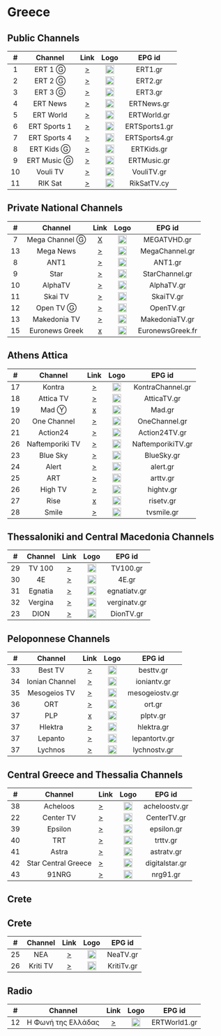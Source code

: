 <h1>Greece</h1>

<h2>Public Channels</h2>


| #  |      Channel       |                                         Link                                          |                                                            Logo                                                             |    EPG id     |
|:--:|:------------------:|:-------------------------------------------------------------------------------------:|:---------------------------------------------------------------------------------------------------------------------------:|:-------------:|
| 1  |      ERT 1 Ⓖ       |        [>](https://ertflix.ascdn.broadpeak.io/ertlive/ert1/default/index.mpd)         |                                  <img height="20" src="https://i.imgur.com/WWMe8IY.png"/>                                   |    ERT1.gr    |
| 2  |      ERT 2 Ⓖ       |            [>](https://ertflix.ascdn.broadpeak.io/ert2/default/index.mpd)             |                                  <img height="20" src="https://i.imgur.com/pcusPFl.png"/>                                   |    ERT2.gr    |
| 3  |      ERT 3 Ⓖ       |        [>](https://ertflix.ascdn.broadpeak.io/ertlive/ert3/default/index.mpd)         |                                  <img height="20" src="https://i.imgur.com/KyhzDRm.png"/>                                   |    ERT3.gr    |
| 4  |      ERT News      |      [>](https://ertflix.ascdn.broadpeak.io/ertlive/ertnews/default/index.m3u8)       |                                  <img height="20" src="https://i.imgur.com/saIGLvr.png"/>                                   |  ERTNews.gr   |
| 5  |     ERT World      | [>](https://ertflix-ertworld.siliconweb.com/mpegts/618618_3479286/master_mpegts.m3u8) |                                  <img height="20" src="https://i.imgur.com/KsMTWYw.png"/>                                   |  ERTWorld.gr  |
| 6  |    ERT Sports 1    |     [>](https://ertflix-ertsports1.siliconweb.com/cmaf/618618_3479292/index.mpd)      |                                  <img height="20" src="https://i.imgur.com/gebWmAB.png"/>                                   | ERTSports1.gr |
| 7  |    ERT Sports 4    |      [>](https://ertflix.ascdn.broadpeak.io/ertlive/seasonal/default/index.mpd)       |                                  <img height="20" src="https://i.imgur.com/KsMTWYw.png"/>                                   | ERTSports4.gr |
| 8  |     ERT Kids Ⓖ     |                         [>](https://ertflix.akamaized.net/ertlive/kids/default/index.m3u8)                          |                                           <img height="20" src="https://i.imgur.com/XkSR66q.png"/>                                           |  ERTKids.gr   |
| 9  |    ERT Music Ⓖ     |                         [>](https://ertflix.akamaized.net/ertlive/music/default/index.m3u8)                         |                                           <img height="20" src="https://i.imgur.com/VrKgtfY.png"/>                                           |  ERTMusic.gr  |
| 10 |      Vouli TV      |         [>](https://ertflix.akamaized.net/ertlive/vouliexp/default/index.mpd)         |                                  <img height="20" src="https://i.imgur.com/1vqW7lc.png"/>                                   |  VouliTV.gr   |
| 11 |      RIK Sat       |                [>](https://l3.cloudskep.com/cybcsat/abr/playlist.m3u8)                |                                  <img height="20" src="https://i.imgur.com/9edlXHP.png"/>                                   |  RikSatTV.cy  |



<h2>Private National Channels</h2>

| #  |    Channel     |                                                                                                                                                                                                                                                                                                                                                                      Link                                                                                                                                                                                                                                                                                                                                                                       |                                                                    Logo                                                                    |      EPG id      |
|:--:|:--------------:|:-----------------------------------------------------------------------------------------------------------------------------------------------------------------------------------------------------------------------------------------------------------------------------------------------------------------------------------------------------------------------------------------------------------------------------------------------------------------------------------------------------------------------------------------------------------------------------------------------------------------------------------------------------------------------------------------------------------------------------------------------:|:------------------------------------------------------------------------------------------------------------------------------------------:|:----------------:|
| 7  | Mega Channel Ⓖ |                                                                                                                                                                                                                                                                                                                        [X](https://c98db5952cb54b358365984178fb898a.msvdn.net/live/S86713049/gonOwuUacAxM/playlist.m3u8)                                                                                                                                                                                                                                                                                                                        |                                          <img height="20" src="https://i.imgur.com/TjLy6KT.png"/>                                          |   MEGATVHD.gr    |#
| 13 |         Mega News          |          [>](https://c98db5952cb54b358365984178fb898a.msvdn.net/live/S99841657/NU0xOarAMJ5X/playlist.m3u8)          |                                           <img height="20" src="https://i.imgur.com/Z3k7iA0.png"/>                                           |       MegaChannel.gr        |
| 8  |      ANT1      |                                                                                                                                                                                                                                                                                                                 [>](https://lcdn.antennaplus.gr/r86d08d448885424196f6cd3ddc5d1489/eu-central-1/6415884360001/playlist_dvr.m3u8)                                                                                                                                                                                                                                                                                                                 |                                          <img height="20" src="https://i.imgur.com/xDdVa9U.png"/>                                          |     ANT1.gr      |
| 9  |      Star      |                                                                                                                                                                                                                                                                                                                                       [>](https://livestar.siliconweb.com/starvod/star_int/star_int.m3u8)                                                                                                                                                                                                                                                                                                                                       |                                          <img height="20" src="https://i.imgur.com/Hp0stVQ.png"/>                                          |  StarChannel.gr  |
| 10 |    AlphaTV     |                                                                                                                                                                                                                                                                                                                                   [>](https://alphatvlive2.siliconweb.com/alphatvlive/live_abr/playlist.m3u8)                                                                                                                                                                                                                                                                                                                                   |                                          <img height="20" src="https://i.imgur.com/bAVGX0l.png"/>                                          |    AlphaTV.gr    |
| 11 |    Skai TV     |                                                                                                                                                                                                                                                                                                                                         [>](http://skai-live.siliconweb.com/media/cambria4/index.m3u8)                                                                                                                                                                                                                                                                                                                                          |                                          <img height="20" src="https://i.imgur.com/TSg7B8X.png"/>                                          |    SkaiTV.gr     |
| 12 |   Open TV Ⓖ    |                                                                                                                                                                                                                                                                                                                                                     [>](https://s.tvopen.gr/onlygreece.mp4)                                                                                                                                                                                                                                                                                                                                                     |                                          <img height="20" src="https://i.imgur.com/HzBmvPT.png"/>                                          |    OpenTV.gr     |
| 13 |  Makedonia TV  |                                                                                                                                                                                                                                                                                                                 [>](https://lcdn.antennaplus.gr/r444865966c0847fca53b9b0c133af7a9/eu-central-1/6415884360001/playlist_dvr.m3u8)                                                                                                                                                                                                                                                                                                                 |                                          <img height="20" src="https://i.imgur.com/90iDHbQ.png"/>                                          |  MakedoniaTV.gr  |
| 15 | Euronews Greek | [x](https://manifest.googlevideo.com/api/manifest/hls_variant/expire/1708135889/ei/ccHPZYOfNpa41wLw85rgDA/ip/2001%3A9e8%3A22c%3Aee00%3A57a2%3Aeb3%3Ac696%3Aa762/id/uWIhV9gQClg.2/source/yt_live_broadcast/requiressl/yes/xpc/EgVo2aDSNQ%3D%3D/hfr/1/playlist_duration/30/manifest_duration/30/maudio/1/spc/UWF9f-6IDVTs5-2dy0AVeKcl5_pllEQhIzC1P6ZQqfg1nWU/vprv/1/go/1/pacing/0/nvgoi/1/keepalive/yes/fexp/24007246/dover/11/itag/0/playlist_type/DVR/sparams/expire%2Cei%2Cip%2Cid%2Csource%2Crequiressl%2Cxpc%2Chfr%2Cplaylist_duration%2Cmanifest_duration%2Cmaudio%2Cspc%2Cvprv%2Cgo%2Citag%2Cplaylist_type/sig/AJfQdSswRgIhAKHKG1xVSTvOPOLOfAtgYGxjT5TXFh2fpuXgX3_N52NlAiEA2nRFl4bWATy1aF6dOwQLfrm1MlDEZT2BWJUOBYET0wE%3D/file/index.m3u8) | <img height="20" src="https://upload.wikimedia.org/wikipedia/commons/thumb/4/46/Euronews_2016_logo.svg/640px-Euronews_2016_logo.svg.png"/> | EuronewsGreek.fr |

<h2>Athens Attica</h2>

| #  |   Channel    |                                                             Link                                                              |                           Logo                           |      EPG id      |
|:--:|:------------:|:-----------------------------------------------------------------------------------------------------------------------------:|:--------------------------------------------------------:|:----------------:|
| 17 |    Kontra    |                              [>](https://kontralive.siliconweb.com/live/kontratv/playlist.m3u8)                               | <img height="20" src="https://i.imgur.com/ROZ9VfV.png"/> | KontraChannel.gr |
| 18 |  Attica TV   |                           [>](https://atticatv.siliconweb.com/atticatv/atticaliveabr/playlist.m3u8)                           | <img height="20" src="https://i.imgur.com/IEBVE91.png"/> |   AtticaTV.gr    |
| 19 |    Mad Ⓨ     |                                                             [x]()                                                             | <img height="20" src="https://i.imgur.com/OTTxxGe.png"/> |      Mad.gr      |
| 20 | One Channel  |                               [>](https://onechannel.siliconweb.com/one/stream/chunks_dvr.m3u8)                               | <img height="20" src="https://i.imgur.com/GwKaHbM.png"/> |  OneChannel.gr   |
| 21 |   Action24   |                            [>](https://actionlive.siliconweb.com/actionabr/actiontv/playlist.m3u8)                            | <img height="20" src="https://i.imgur.com/Zi1YohT.png"/> |  Action24TV.gr   |
| 26 |      Naftemporiki TV       |      [>](https://stream-188125.castr.net/631af9c016e5eace19ff9a5b/live_048998706a2311ee83b33fe7fbad252d/index.fmp4.m3u8)      |                                           <img height="20" src="https://i.imgur.com/9OFdMud.png"/>                                           |      NaftemporikiTV.gr      |
| 23 |   Blue Sky   |                            [>](https://cdn5.smart-tv-data.com/bluesky/bluesky-live/playlist.m3u8)                             | <img height="20" src="https://i.imgur.com/rzuQslM.png"/> |    BlueSky.gr    |
| 24 |    Alert     |                                   [>](https://itv.streams.ovh/ALEERT/ALEERT/playlist.m3u8)                                    | <img height="20" src="https://i.imgur.com/xqa87lG.png"/> |     alert.gr     |
| 25 |     ART      |                                   [>](https://rumble.com/live-hls-dvr/6ycxf0/playlist.m3u8)                                   | <img height="20" src="https://i.imgur.com/7TyUxLj.png"/> |     arttv.gr     |
| 26 |   High TV    |                                   [>](https://live.streams.ovh/hightv/hightv/playlist.m3u8)                                   | <img height="20" src="https://i.imgur.com/wHzCGry.png"/> |    hightv.gr     |
| 27 |     Rise     | [x](http://ovh-edge-h.evrideo.com:8080/23e234f2-aec8-4804-b694-4cdd71d2d48d_MONITORING_HLS/video_240p_WEBRTC_MONITORING.m3u8) | <img height="20" src="https://i.imgur.com/B6ZtqJ8.png"/> |    risetv.gr     |
| 28 |    Smile     |                                     [>](https://s1.cystream.net/live/smile/playlist.m3u8)                                     | <img height="20" src="https://i.imgur.com/Ax6K20a.png"/> |    tvsmile.gr    |


<h2>Thessaloniki and Central Macedonia Channels</h2>

| #  | Channel |                                   Link                                   |                           Logo                           |    EPG id    |
|:--:|:-------:|:------------------------------------------------------------------------:|:--------------------------------------------------------:|:------------:|
| 29 | TV 100  |           [>](https://panel.gwebstream.eu:19360/tv100skg/tv100skg.m3u8)            | <img height="20" src="https://i.imgur.com/9rtf8OR.png"/> |   TV100.gr   |
| 30 |   4E    |  [>](http://eu2.tv4e.gr:1935/live/myStream.sdp/playlist.m3u8)  | <img height="20" src="https://i.imgur.com/Ed085oJ.png"/> |    4E.gr     |
| 31 | Egnatia |    [>](https://video.streams.ovh:1936/egnatiatv/egnatiatv/index.m3u)     | <img height="20" src="https://i.imgur.com/zuyYIca.png"/> | egnatiatv.gr |
| 32 | Vergina | [>](https://verginanews.gr:8443/hls_live/stream1.m3u8) | <img height="20" src="https://i.imgur.com/cpF6wvR.png"/> | verginatv.gr |
| 23 |            DION            |                                   [>](https://rtmp.win:3650/live/diontvlive.m3u8)                                   |                                           <img height="20" src="https://i.imgur.com/13MverN.png"/>                                           |          DionTV.gr          |

<h2>Peloponnese Channels</h2>

| #  |    Channel     |                                     Link                                     |                           Logo                           |     EPG id     |
|:--:|:--------------:|:----------------------------------------------------------------------------:|:--------------------------------------------------------:|:--------------:|
| 33 |    Best TV     |       [>](https://besttv.siliconweb.com/bestTV/live_abr/playlist.m3u8)       | <img height="20" src="https://i.imgur.com/VA13E3w.png"/> |   besttv.gr    |
| 34 | Ionian Channel |        [>](https://stream.ioniantv.gr/ionian/live_abr/playlist.m3u8)         | <img height="20" src="https://i.imgur.com/ADVYeQd.png"/> |  ioniantv.gr   |
| 35 |  Mesogeios TV  |             [>](https://rtmp.win:3793/live/mesogeiostvlive.m3u8)             | <img height="20" src="https://i.imgur.com/tr0Lf9K.png"/> | mesogeiostv.gr |
| 36 |      ORT       |          [>](https://fr.crystalweb.net:1936/ort/ort/playlist.m3u8)           | <img height="20" src="https://i.imgur.com/ytV3lbP.png"/> |     ort.gr     |
| 37 |      PLP       |      [x](https://www.hellasnet.tv/rest2.live.hn/w2r.plp/playlist.m3u8)       | <img height="20" src="https://i.imgur.com/2PTEChx.png">  |    plptv.gr    |
| 37 |    Hlektra     | [>](https://live20.bozztv.com/giatv/giatv-hlektratv/hlektratv/playlist.m3u8) | <img height="20" src="https://i.imgur.com/LbogUPS.png">  |   hlektra.gr   |
| 37 |    Lepanto     | [>](https://fr.crystalweb.net:1936/lepantotv/lepantotv/playlist.m3u8) | <img height="20" src="https://i.imgur.com/h6Tqe0k.png">  | lepantortv.gr  |
| 37 |    Lychnos     | [>](https://thor.mental-media.gr:19360/imp/imp.m3u8) | <img height="20" src="hhttps://i.imgur.com/JYSlBfY.png">  |  lychnostv.gr  |



<h2>Central Greece and Thessalia Channels</h2>

| #  |       Channel       | Link                                                                                                                                                                                                                                                                                                                                                                                                                                                                                                                                                                                                                                                                                                                                                                                                                                                                                                                                                                                                                                                                                                                                                                      |                           Logo                            |     EPG id     |
|:--:|:-------------------:|---------------------------------------------------------------------------------------------------------------------------------------------------------------------------------------------------------------------------------------------------------------------------------------------------------------------------------------------------------------------------------------------------------------------------------------------------------------------------------------------------------------------------------------------------------------------------------------------------------------------------------------------------------------------------------------------------------------------------------------------------------------------------------------------------------------------------------------------------------------------------------------------------------------------------------------------------------------------------------------------------------------------------------------------------------------------------------------------------------------------------------------------------------------------------|:---------------------------------------------------------:|:--------------:|
| 38 |      Acheloos       | [>](https://acheloostv.streamings.gr/live/stream/index.m3u8)                                                                                                                                                                                                                                                                                                                                                                                                                                                                                                                                                                                                                                                                                                                                                                                                                                                                                                                                                                                                                                                                                                                | <img height="20" src="https://i.imgur.com/5SVMxcu.png" /> | acheloostv.gr  |
| 22 |      Center TV      | [>](https://eu1.streams.gr:8081/centertv/index.m3u8)                                                                                                                                                                                                                                                                                                                                                                                                                                                                                                                                                                                                                                                                                                                                                                                                                                                                                                                                                                                                                                                                                                                      | <img height="20" src="https://i.imgur.com/52JW71Q.png"/>  |  CenterTV.gr   |
| 39 |       Epsilon       | [>](https://neon.streams.gr:8081/epsilontv/index.m3u8)                                                                                                                                                                                                                                                                                                                                                                                                                                                                                                                                                                                                                                                                                                                                                                                                                                                                                                                                                                                                                                                                                                                    | <img height="20" src="https://i.imgur.com/vUQSDvZ.png"/>  |   epsilon.gr   |
| 40 |         TRT         | [>](https://www.hellasnet.tv/rest2.live.hn/u2r.trt/playlist.m3u8)                                                                                                                                                                                                                                                                                                                                                                                                                                                                                                                                                                                                                                                                                                                                                                                                                                                                                                                                                                                                                                                                                                         | <img height="20" src="https://i.imgur.com/g0jPOcC.png"/>  |    trttv.gr    |
| 41 |        Astra        | [>](https://video-weaver.ber01.hls.ttvnw.net/v1/playlist/Cv4FUodmcdO-oYJfp1s6FzVOafSxyd2OQ2H09-7pfb8hHqpGATFERYyXaZMDCZPZtOVsXsZsLPLT7EKy8KuEio44LBrIvioRxJ3GX8npgvUbpH6tcDJekLpSz5BMuUZZivBwd4T3K3LIkNzz4i6DD2gr9UrJHFsaa2PGyY6kaVYzGSLS7h_CFBn5_Gq7t_3Oi8Uw5oREmI0YFFTQ7NgcqJnUZbNhzVYjPqII6fjRTGfSGYSi0R-bpYEOvcK8R-SfjJmIcXMR_W9PmkcXavAD4QHbYQgAA8Lf97H5XjvqsdrWM3tKvfxfeNPCyHQuGly4DUCvY14mXpB4WNGlc5-CO7LQ3jWmvQ0sFQilx8VQ365s2kjKAbmdf1MTGCoN16R7vVP9jsGmg30lP6uwCNriwC8WvFiJPXvWr4OyatAIf9CxFwnjiz7eSQ4I3hn5IUo-F2fqa_oeILnEJVIFKUD9dbO7yfkJTPF2bpLSVyo5mLozlD-RJEodAUmwIs3zN5_dNJhEs8irS0O8YNcZiJ1kFuqoMUmqSKQyZZ_4cFZOFdw-u1gUGaVA0fgR2pQMOf9vKTuAPM9c0Z5SNEqnQkLMmdwmzW63NY972maBWVujO7xdS8B6bbJb2Jw79AsV5PT6SlOqdGNv_N3IjFnrIr_KM07btb5ShD6weOrtr6tk2xTvZOlG7ZbyZCCKaUNnMZbB1QBfvVlfCLd5slmY7qfSFS0G1zVvohCM07nUI1FDvy9HQtNb6wdxzr6K0nDnZ4LTq65hnh23rGbd8CNA6T3NOnJCaoKW_bG9P3ggb_s7w22dVn_TRpm-YZqf0SXrTDbqMTLYGKoctPNV_SFgvM_iQAWo1lJ3gdod8XSMj1VhzeXSuTUmzSdL7zS4X5YIzLzkN6IgN0165Ib6U6SjJPxorCIZydYsvxDCD1RFMHeR97iezgWbECjS1Q5RlYLYqAV8QSCrBBjcMWbznq6hEhQQi3UYY6SCJvZ3mje1LdVcqDwBCNWrs1d1Jqk7avsPIFqCnBoMZV6duCnb7uOogtvCIAEqCWV1LXdlc3QtMjDWCQ.m3u8) | <img height="20" src="https://i.imgur.com/oYRPfZm.png"/>  |   astratv.gr   |
| 42 | Star Central Greece | [>](https://www.dailymotion.com/cdn/live/video/x8rkeb7.m3u8?sec=N88LC5JBq8ouQ8kZeHi5exoW2Sbkr1MHEQD98olACAqPNPQUGwarLP8sLga1BHu0&dmTs=52937&dmV1st=baa4dfed-ec1e-42ac-b4c6-d508240c3e24)                                                                                                                                                                                                                                                                                                                                                                                                                                                                                                                                                                                                                                                                                                                                                                                                                                                                                                                                                                                  | <img height="20" src="https://i.imgur.com/BTUEvxg.png"/>  | digitalstar.gr |
| 43 |        91NRG        | [>](http://tv.nrg91.gr:1935/onweb/live/master.m3u8)                                                                                                                                                                                                                                                                                                                                                                                                                                                                                                                                                                                                                                                                                                                                                                                                                                                                                                                                                                                                                                                                                                                       |  <img height="20" src="https://i.imgur.com/g1pCRRG.png">  |    nrg91.gr    |


<h2>Crete</h2>

<h2>Crete</h2>

| #  |    Channel    | Link                                                                 |                           Logo                           |    EPG id     |
|:--:|:-------------:|:---------------------------------------------------------------------:|:--------------------------------------------------------:|:-------------:|
| 25 | NEA           | [>](https://live.neatv.gr:8888/hls/neatv_high/index.m3u8)             | <img height="20" src="https://i.imgur.com/nvNW8G7.png"/>  | NeaTV.gr      |
| 26 | Kriti TV      | [>](https://cretetvlive.siliconweb.com/cretetv/liveabr/playlist.m3u8) | <img height="20" src="https://i.imgur.com/nvNW8G7.png"/>  | KritiTv.gr    |


<h2>Radio</h2>

| #  |    Channel     |                                     Link                                     |                           Logo                           |     EPG id     |
|:--:|:--------------:|:--------------------------------------------------------------------------------:|:--------------------------------------------------------:|:--------------:|
| 12 | Η Φωνή της Ελλάδας | [>](https://ertmmd.akamaized.net/ertradio/voiceofgreece/default/index.mpd) | <img height="20" src="https://upload.wikimedia.org/wikipedia/el/thumb/5/58/VoiceOfGreece.svg/512px-VoiceOfGreece.svg.png"/> | ERTWorld1.gr |